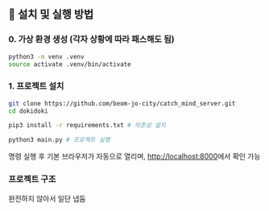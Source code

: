 ## 🚀 설치 및 실행 방법

### 0. 가상 환경 생성 (각자 상황에 따라 패스해도 됨)

```bash
python3 -m venv .venv
source activate .venv/bin/activate
```

### 1. 프로젝트 설치

```bash
git clone https://github.com/beom-jo-city/catch_mind_server.git
cd dokidoki

pip3 install -r requirements.txt # 의존성 설치

python3 main.py # 프로젝트 실행
```

명령 실행 후 기본 브라우저가 자동으로 열리며, [http://localhost:8000](http://localhost:8000)에서 확인 가능

### 프로젝트 구조
완전하지 않아서 일단 냅둠